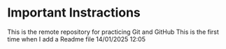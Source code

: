 # Important Instractions 

This is the remote repository for practicing Git and GitHub 
This is the first time when I add a Readme file 14/01/2025 12:05
